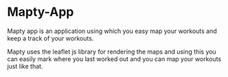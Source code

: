 # Mapty-App

Mapty app is an application using which you easy map your workouts and keep a track of your workouts.

Mapty uses the leaflet js library for rendering the maps and using this you can easily mark where you last worked out and you can map your workouts just like that.
